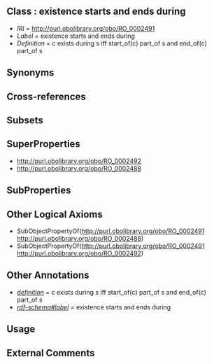 
## Class : existence starts and ends during

 * *IRI* = http://purl.obolibrary.org/obo/RO_0002491
 * *Label* = existence starts and ends during
 * *Definition* = c exists during s iff start_of(c) part_of s and end_of(c) part_of s

## Synonyms


## Cross-references


## Subsets


## SuperProperties

 * <http://purl.obolibrary.org/obo/RO_0002492>
 * <http://purl.obolibrary.org/obo/RO_0002488>

## SubProperties


## Other Logical Axioms

 * SubObjectPropertyOf(<http://purl.obolibrary.org/obo/RO_0002491> <http://purl.obolibrary.org/obo/RO_0002488>)
 * SubObjectPropertyOf(<http://purl.obolibrary.org/obo/RO_0002491> <http://purl.obolibrary.org/obo/RO_0002492>)

## Other Annotations

 * *[definition](../../IAO/15/IAO_0000115.md)* = c exists during s iff start_of(c) part_of s and end_of(c) part_of s
 * *[rdf-schema#label](../../el/rdf-schema#label.md)* = existence starts and ends during

## Usage


## External Comments

